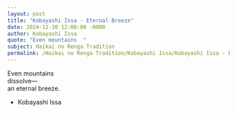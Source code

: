 ```yaml
---
layout: post
title: "Kobayashi Issa - Eternal Breeze"
date: 2024-12-30 12:00:00 -0000
author: Kobayashi Issa
quote: "Even mountains  "
subject: Haikai no Renga Tradition
permalink: /Haikai no Renga Tradition/Kobayashi Issa/Kobayashi Issa - Eternal Breeze
---
```


Even mountains  
dissolve—  
an eternal breeze.

- Kobayashi Issa
